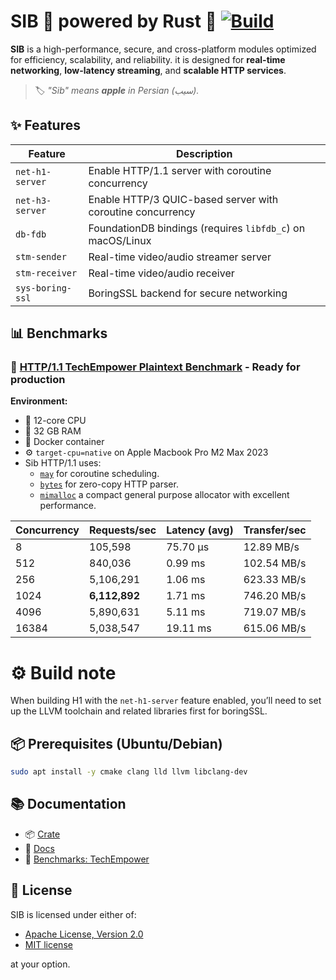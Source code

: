 # SIB 🚀 powered by Rust 🦀 [![Build](https://github.com/PooyaEimandar/sib/actions/workflows/build.yml/badge.svg)](https://github.com/PooyaEimandar/sib/actions/workflows/build.yml)

**SIB** is a high-performance, secure, and cross-platform modules optimized for efficiency, scalability, and reliability.
it is designed for **real-time networking**, **low-latency streaming**, and **scalable HTTP services**.

> 🏷️ _"Sib" means **apple** in Persian (سیب)._

## ✨ Features

| Feature          | Description                                                |
| ---------------- | ---------------------------------------------------------- |
| `net-h1-server`  | Enable HTTP/1.1 server with coroutine concurrency          |
| `net-h3-server`  | Enable HTTP/3 QUIC-based server with coroutine concurrency |
| `db-fdb`         | FoundationDB bindings (requires `libfdb_c`) on macOS/Linux |
| `stm-sender`     | Real-time video/audio streamer server                      |
| `stm-receiver`   | Real-time video/audio receiver                             |
| `sys-boring-ssl` | BoringSSL backend for secure networking                    |

## 📊 Benchmarks

### 🔬 [HTTP/1.1 TechEmpower Plaintext Benchmark](https://github.com/TechEmpower/FrameworkBenchmarks/tree/master/frameworks/Rust/sib) - **Ready** for production

**Environment:**

- 🧠 12-core CPU
- 🧮 32 GB RAM
- 🐳 Docker container
- ⚙️ `target-cpu=native` on Apple Macbook Pro M2 Max 2023
- Sib HTTP/1.1 uses:
  - [`may`](https://github.com/Xudong-Huang/may) for coroutine scheduling.
  - [`bytes`](https://github.com/tokio-rs/bytes) for zero-copy HTTP parser.
  - [`mimalloc`](https://github.com/microsoft/mimalloc) a compact general purpose allocator with excellent performance.

| Concurrency | Requests/sec  | Latency (avg) | Transfer/sec |
| ----------- | ------------- | ------------- | ------------ |
| 8           | 105,598       | 75.70 µs      | 12.89 MB/s   |
| 512         | 840,036       | 0.99 ms       | 102.54 MB/s  |
| 256         | 5,106,291     | 1.06 ms       | 623.33 MB/s  |
| 1024        | **6,112,892** | 1.71 ms       | 746.20 MB/s  |
| 4096        | 5,890,631     | 5.11 ms       | 719.07 MB/s  |
| 16384       | 5,038,547     | 19.11 ms      | 615.06 MB/s  |

# ⚙️ Build note

When building H1 with the `net-h1-server` feature enabled, you’ll need to set up the LLVM toolchain and related libraries first for boringSSL.

## 📦 Prerequisites (Ubuntu/Debian)

```bash
sudo apt install -y cmake clang lld llvm libclang-dev
```

## 📚 Documentation

- 📦 [Crate](https://crates.io/crates/sib)
- 📖 [Docs](https://docs.rs/sib)
- 🧪 [Benchmarks: TechEmpower](https://github.com/TechEmpower/FrameworkBenchmarks)

## 📄 License

SIB is licensed under either of:

- [Apache License, Version 2.0](https://github.com/PooyaEimandar/sib/blob/main/LICENSE-APACHE)
- [MIT license](https://github.com/PooyaEimandar/sib/blob/main/LICENSE-MIT)

at your option.
